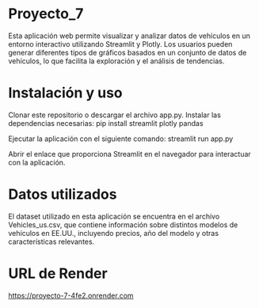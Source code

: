 # Proyecto_7
Esta aplicación web permite visualizar y analizar datos de vehículos en un entorno interactivo utilizando Streamlit y Plotly. Los usuarios pueden generar diferentes tipos de gráficos basados en un conjunto de datos de vehículos, lo que facilita la exploración y el análisis de tendencias.

# Instalación y uso
Clonar este repositorio o descargar el archivo app.py.
Instalar las dependencias necesarias:
pip install streamlit plotly pandas

Ejecutar la aplicación con el siguiente comando:
streamlit run app.py

Abrir el enlace que proporciona Streamlit en el navegador para interactuar con la aplicación.

# Datos utilizados
El dataset utilizado en esta aplicación se encuentra en el archivo Vehicles_us.csv, que contiene información sobre distintos modelos de vehículos en EE.UU., incluyendo precios, año del modelo y otras características relevantes.
# URL de Render
https://proyecto-7-4fe2.onrender.com
